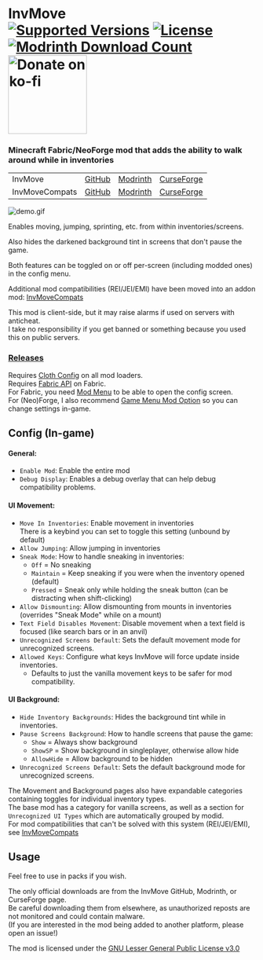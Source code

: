 <h1>InvMove<br>
  <a href="https://modrinth.com/mod/invmove"><img src="http://cf.way2muchnoise.eu/versions/%20For%20MC%20_581854_all(555-0C8E8E-fff-010101).svg" alt="Supported Versions"></a>
  <a href="https://github.com/PieKing1215/InvMove/blob/master/COPYING"><img src="https://img.shields.io/github/license/PieKing1215/InvMove?style=flat&color=0C8E8E" alt="License"></a>
  <a href="https://modrinth.com/mod/invmove"><img src="https://img.shields.io/modrinth/dt/REfW2AEX?label=Modrinth downloads&logo=modrinth" alt="Modrinth Download Count"></a>
  <!-- <a href="https://www.curseforge.com/minecraft/mc-mods/invmove"><img src="http://cf.way2muchnoise.eu/full_581854_downloads(E04E14-555-fff-010101-1C1C1C).svg" alt="CF Download Count"></a> -->
  <a href="https://ko-fi.com/X8X34Y6MZ"><img src="https://ko-fi.com/img/githubbutton_sm.svg" alt="Donate on ko-fi" width="160px"></a>
</h1>

### Minecraft Fabric/NeoForge mod that adds the ability to walk around while in inventories

<table>
<tr>
  <td>InvMove</td>
  <td><a href="https://github.com/PieKing1215/InvMove">GitHub</a></td>
  <td><a href="https://modrinth.com/mod/invmove">Modrinth</a></td>
  <td><a href="https://www.curseforge.com/minecraft/mc-mods/invmove">CurseForge</a></td>
</tr>
<tr>
  <td>InvMoveCompats</td>
  <td><a href="https://github.com/PieKing1215/InvMoveCompats">GitHub</a></td>
  <td><a href="https://modrinth.com/mod/invmovecompats">Modrinth</a></td>
  <td><a href="https://www.curseforge.com/minecraft/mc-mods/invmovecompats">CurseForge</a></td>
</tr>
</table>

![demo.gif](https://raw.githubusercontent.com/PieKing1215/InvMove/media/demo.gif)

Enables moving, jumping, sprinting, etc. from within inventories/screens.

Also hides the darkened background tint in screens that don't pause the game.

Both features can be toggled on or off per-screen (including modded ones) in the config menu.

Additional mod compatibilities (REI/JEI/EMI) have been moved into an addon mod: [InvMoveCompats](https://github.com/PieKing1215/InvMoveCompats)

This mod is client-side, but it may raise alarms if used on servers with anticheat.<br>
I take no responsibility if you get banned or something because you used this on public servers.

### [Releases](https://github.com/PieKing1215/InvMove/releases)

Requires [Cloth Config](https://modrinth.com/mod/cloth-config) on all mod loaders.<br/>
Requires [Fabric API](https://modrinth.com/mod/fabric-api) on Fabric.<br/>
For Fabric, you need [Mod Menu](https://modrinth.com/mod/modmenu) to be able to open the config screen.<br/>
For (Neo)Forge, I also recommend [Game Menu Mod Option](https://modrinth.com/mod/gamemenumodoption) so you can change settings in-game.

## Config (In-game)

#### General:
- `Enable Mod`: Enable the entire mod
- `Debug Display`: Enables a debug overlay that can help debug compatibility problems.

#### UI Movement:
- `Move In Inventories`: Enable movement in inventories<br>
  There is a keybind you can set to toggle this setting (unbound by default)
- `Allow Jumping`: Allow jumping in inventories
- `Sneak Mode`: How to handle sneaking in inventories:
  - `Off` = No sneaking
  - `Maintain` = Keep sneaking if you were when the inventory opened (default)
  - `Pressed` = Sneak only while holding the sneak button (can be distracting when shift-clicking)
- `Allow Dismounting`: Allow dismounting from mounts in inventories (overrides "Sneak Mode" while on a mount)
- `Text Field Disables Movement`: Disable movement when a text field is focused (like search bars or in an anvil)
- `Unrecognized Screens Default`: Sets the default movement mode for unrecognized screens.
- `Allowed Keys`: Configure what keys InvMove will force update inside inventories.
  - Defaults to just the vanilla movement keys to be safer for mod compatibility.

#### UI Background:
- `Hide Inventory Backgrounds`: Hides the background tint while in inventories.
- `Pause Screens Background`: How to handle screens that pause the game:
  - `Show` = Always show background
  - `ShowSP` = Show background in singleplayer, otherwise allow hide
  - `AllowHide` = Allow background to be hidden
- `Unrecognized Screens Default`: Sets the default background mode for unrecognized screens.

The Movement and Background pages also have expandable categories containing toggles for individual inventory types.<br>
The base mod has a category for vanilla screens, as well as a section for `Unrecognized UI Types` which are automatically grouped by modid.<br/>
For mod compatibilities that can't be solved with this system (REI/JEI/EMI), see [InvMoveCompats](https://github.com/PieKing1215/InvMoveCompats)<br/>

## Usage

Feel free to use in packs if you wish.

The only official downloads are from the InvMove GitHub, Modrinth, or CurseForge page.<br/>
Be careful downloading them from elsewhere, as unauthorized reposts are not monitored and could contain malware.<br/>
(If you are interested in the mod being added to another platform, please open an issue!)

The mod is licensed under the [GNU Lesser General Public License v3.0](https://github.com/PieKing1215/InvMove/blob/master/COPYING)

